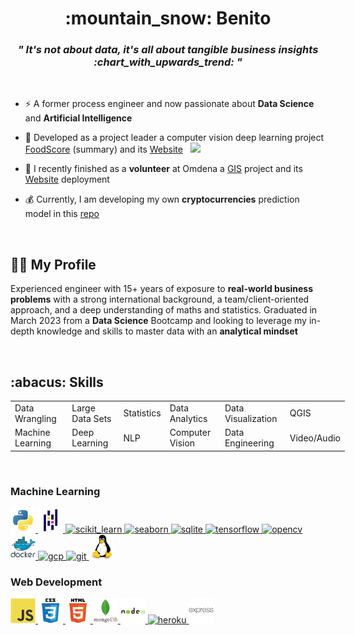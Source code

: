 <h1 align="center">:mountain_snow: Benito</h1>
<h3 align="center"><i>" It's not about data, it's all about tangible business insights :chart_with_upwards_trend:	"</i></h3>
&nbsp;



- ⚡ A former process engineer and now passionate about **Data Science** and **Artificial Intelligence**


- 🌱 Developed as a project leader a computer vision deep learning project [FoodScore](https://github.com/benitomartin/foodscore-code) (summary) and its [Website](https://foodscore.streamlit.app/)    &nbsp; <img src="https://user-images.githubusercontent.com/116911431/230981753-cf09ce9e-e57e-49f5-933b-088029d2c232.png" width="100"/>


- 🔭 I recently finished as a **volunteer** at Omdena a [GIS](https://omdena.com/chapter-challenges/identify-and-qualify-opportunities-to-create-new-energy-communities-in-portugal/) project and its [Website](https://portugalenergy.streamlit.app/) deployment

- 💰 Currently, I am developing my own **cryptocurrencies** prediction model in this [repo](https://github.com/benitomartin/cryptocurrencies)

&nbsp;

<h2>👨‍💻 My Profile</h2>
   Experienced engineer with 15+ years of exposure to <b>real-world business problems</b> with a strong international background, a team/client-oriented approach, and a deep understanding of maths and statistics. Graduated in March 2023 from a <b>Data Science</b> Bootcamp and looking to leverage my in-depth knowledge and skills to master data with an <b>analytical mindset</b>

&nbsp;


<h2>:abacus: Skills</h2>

<table class="tg" style="undefined;table-layout: fixed; width: 535px">
<colgroup>
<col style="width: 121.428571px" style="text-align:center;">
<col style="width: 111.428571px">
<col style="width: 66.428571px">
<col style="width: 113.428571px">
<col style="width: 122.428571px">
</colgroup>
<tbody>
  <tr>
    <td class="tg-c3ow">Data Wrangling</td>
    <td class="tg-c3ow">Large Data Sets</td>
    <td class="tg-c3ow">Statistics</td>
    <td class="tg-c3ow">Data Analytics</td>
    <td class="tg-c3ow">Data Visualization</td>
    <td class="tg-c3ow">QGIS</td>
  </tr>
  <tr>
    <td class="tg-996f">Machine Learning</td>
    <td class="tg-996f">Deep Learning</td>
    <td class="tg-996f">NLP</td>
    <td class="tg-996f">Computer Vision</td>
    <td class="tg-996f">Data Engineering</td>
    <td class="tg-c3ow">Video/Audio</td>
  </tr>
</tbody>
</table>


&nbsp;


<h3 align="left">Machine Learning</h3>
<p align="left"> <a href="https://www.python.org" target="_blank" rel="noreferrer"> <img src="https://raw.githubusercontent.com/devicons/devicon/master/icons/python/python-original.svg" alt="python" width="40" height="40"/> </a>  <a href="https://pandas.pydata.org/" target="_blank" rel="noreferrer"> <img src="https://raw.githubusercontent.com/devicons/devicon/2ae2a900d2f041da66e950e4d48052658d850630/icons/pandas/pandas-original.svg" alt="pandas" width="40" height="40"/> </a> <a href="https://scikit-learn.org/" target="_blank" rel="noreferrer"> <img src="https://upload.wikimedia.org/wikipedia/commons/0/05/Scikit_learn_logo_small.svg" alt="scikit_learn" width="40" height="40"/> </a> <a href="https://seaborn.pydata.org/" target="_blank" rel="noreferrer"> <img src="https://seaborn.pydata.org/_images/logo-mark-lightbg.svg" alt="seaborn" width="40" height="40"/> </a> <a href="https://www.sqlite.org/" target="_blank" rel="noreferrer"> <img src="https://www.vectorlogo.zone/logos/sqlite/sqlite-icon.svg" alt="sqlite" width="40" height="40"/> </a> <a href="https://www.tensorflow.org" target="_blank" rel="noreferrer"> <img src="https://www.vectorlogo.zone/logos/tensorflow/tensorflow-icon.svg" alt="tensorflow" width="40" height="40"/> </a> <a href="https://opencv.org/" target="_blank" rel="noreferrer"> <img src="https://www.vectorlogo.zone/logos/opencv/opencv-icon.svg" alt="opencv" width="40" height="40"/> </a> <a href="https://www.docker.com/" target="_blank" rel="noreferrer"> <img src="https://raw.githubusercontent.com/devicons/devicon/master/icons/docker/docker-original-wordmark.svg" alt="docker" width="40" height="40"/> </a> <a href="https://cloud.google.com" target="_blank" rel="noreferrer"> <img src="https://www.vectorlogo.zone/logos/google_cloud/google_cloud-icon.svg" alt="gcp" width="40" height="40"/> </a> <a href="https://git-scm.com/" target="_blank" rel="noreferrer"> <img src="https://www.vectorlogo.zone/logos/git-scm/git-scm-icon.svg" alt="git" width="40" height="40"/> </a>  <a href="https://www.linux.org/" target="_blank" rel="noreferrer"> <img src="https://raw.githubusercontent.com/devicons/devicon/master/icons/linux/linux-original.svg" alt="linux" width="40" height="40"/> </a>  </p>

<h3 align="left">Web Development</h3>
<p align="left"> <a href="https://developer.mozilla.org/en-US/docs/Web/JavaScript" target="_blank" rel="noreferrer"> <img src="https://raw.githubusercontent.com/devicons/devicon/master/icons/javascript/javascript-original.svg" alt="javascript" width="40" height="40"/> </a> <a href="https://www.w3schools.com/css/" target="_blank" rel="noreferrer"> <img src="https://raw.githubusercontent.com/devicons/devicon/master/icons/css3/css3-original-wordmark.svg" alt="css3" width="40" height="40"/> </a> <a href="https://www.w3.org/html/" target="_blank" rel="noreferrer"> <img src="https://raw.githubusercontent.com/devicons/devicon/master/icons/html5/html5-original-wordmark.svg" alt="html5" width="40" height="40"/> </a> <a href="https://www.mongodb.com/" target="_blank" rel="noreferrer"> <img src="https://raw.githubusercontent.com/devicons/devicon/master/icons/mongodb/mongodb-original-wordmark.svg" alt="mongodb" width="40" height="40"/> </a> <a href="https://nodejs.org" target="_blank" rel="noreferrer"> <img src="https://raw.githubusercontent.com/devicons/devicon/master/icons/nodejs/nodejs-original-wordmark.svg" alt="nodejs" width="40" height="40"/> </a> <a href="https://heroku.com" target="_blank" rel="noreferrer"> <img src="https://www.vectorlogo.zone/logos/heroku/heroku-icon.svg" alt="heroku" width="40" height="40"/> </a> <a href="https://expressjs.com" target="_blank" rel="noreferrer"> <img src="https://raw.githubusercontent.com/devicons/devicon/master/icons/express/express-original-wordmark.svg" alt="express" width="40" height="40"/> </a>
</p>

